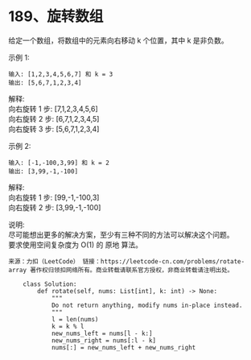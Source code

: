 189、旋转数组
===
给定一个数组，将数组中的元素向右移动 k 个位置，其中 k 是非负数。<br>

示例 1:
```
输入: [1,2,3,4,5,6,7] 和 k = 3
输出: [5,6,7,1,2,3,4]
```
解释:<br>
向右旋转 1 步: [7,1,2,3,4,5,6]<br>
向右旋转 2 步: [6,7,1,2,3,4,5]<br>
向右旋转 3 步: [5,6,7,1,2,3,4]<br>

示例 2:
```
输入: [-1,-100,3,99] 和 k = 2
输出: [3,99,-1,-100]
```
解释: <br>
向右旋转 1 步: [99,-1,-100,3]<br>
向右旋转 2 步: [3,99,-1,-100]<br>

说明:<br>
尽可能想出更多的解决方案，至少有三种不同的方法可以解决这个问题。<br>
要求使用空间复杂度为 O(1) 的 原地 算法。<br>

``来源：力扣（LeetCode）
链接：https://leetcode-cn.com/problems/rotate-array
著作权归领扣网络所有。商业转载请联系官方授权，非商业转载请注明出处。``

```
	class Solution:
		def rotate(self, nums: List[int], k: int) -> None:
			"""
			Do not return anything, modify nums in-place instead.
			"""
			l = len(nums)
			k = k % l
			new_nums_left = nums[l - k:]
			new_nums_right = nums[:l - k] 
			nums[:] = new_nums_left + new_nums_right
```
